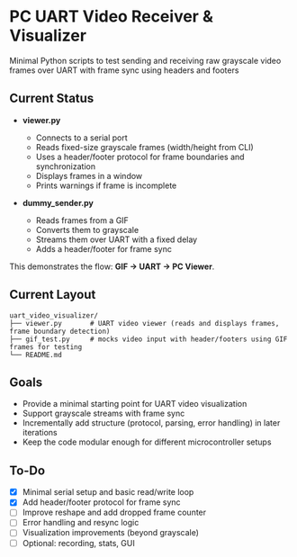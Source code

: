 # PC UART Video Receiver & Visualizer
Minimal Python scripts to test sending and receiving raw grayscale video frames over UART with frame sync using headers and footers

## Current Status
- **viewer.py**  
  - Connects to a serial port  
  - Reads fixed-size grayscale frames (width/height from CLI)  
  - Uses a header/footer protocol for frame boundaries and synchronization
  - Displays frames in a window  
  - Prints warnings if frame is incomplete 

- **dummy_sender.py**  
  - Reads frames from a GIF  
  - Converts them to grayscale  
  - Streams them over UART with a fixed delay  
  - Adds a header/footer for frame sync

This demonstrates the flow: **GIF → UART → PC Viewer**.

## Current Layout
```
uart_video_visualizer/
├── viewer.py 		# UART video viewer (reads and displays frames, frame boundary detection)
├── gif_test.py 	# mocks video input with header/footers using GIF frames for testing
└── README.md
```

## Goals
- Provide a minimal starting point for UART video visualization  
- Support grayscale streams with frame sync
- Incrementally add structure (protocol, parsing, error handling) in later iterations  
- Keep the code modular enough for different microcontroller setups  

## To-Do
- [x] Minimal serial setup and basic read/write loop  
- [x] Add header/footer protocol for frame sync  
- [ ] Improve reshape and add dropped frame counter  
- [ ] Error handling and resync logic  
- [ ] Visualization improvements (beyond grayscale)  
- [ ] Optional: recording, stats, GUI  
